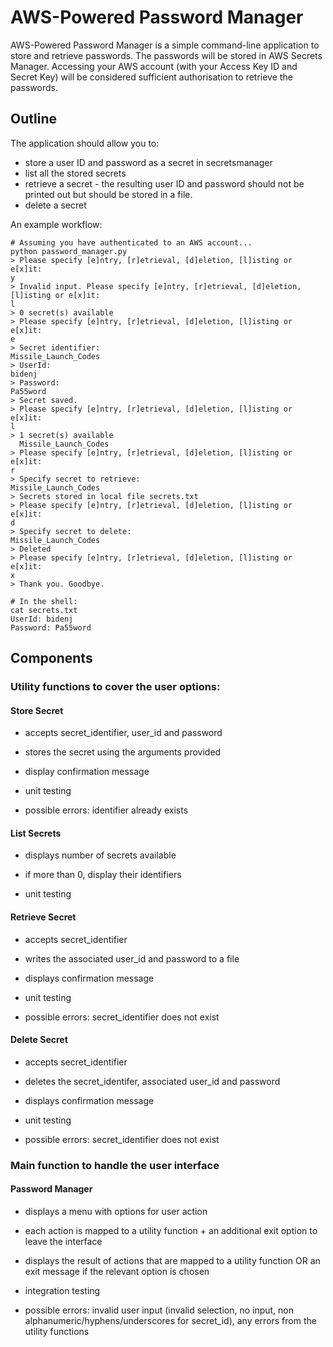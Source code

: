 # AWS-Powered Password Manager

AWS-Powered Password Manager is a simple command-line application to store and retrieve passwords. The passwords will be stored in AWS Secrets Manager. Accessing your AWS account (with your Access Key ID and Secret Key) will be considered sufficient authorisation to retrieve the passwords.

## Outline

The application should allow you to:

- store a user ID and password as a secret in secretsmanager
- list all the stored secrets
- retrieve a secret - the resulting user ID and password should not be printed out but should be stored in a file.
- delete a secret

An example workflow:

```
# Assuming you have authenticated to an AWS account...
python password_manager.py
> Please specify [e]ntry, [r]etrieval, [d]eletion, [l]isting or e[x]it:
y
> Invalid input. Please specify [e]ntry, [r]etrieval, [d]eletion, [l]isting or e[x]it:
l
> 0 secret(s) available
> Please specify [e]ntry, [r]etrieval, [d]eletion, [l]isting or e[x]it:
e
> Secret identifier:
Missile_Launch_Codes
> UserId:
bidenj
> Password:
Pa55word
> Secret saved.
> Please specify [e]ntry, [r]etrieval, [d]eletion, [l]isting or e[x]it:
l
> 1 secret(s) available
  Missile_Launch_Codes
> Please specify [e]ntry, [r]etrieval, [d]eletion, [l]isting or e[x]it:
r
> Specify secret to retrieve:
Missile_Launch_Codes
> Secrets stored in local file secrets.txt
> Please specify [e]ntry, [r]etrieval, [d]eletion, [l]isting or e[x]it:
d
> Specify secret to delete:
Missile_Launch_Codes
> Deleted
> Please specify [e]ntry, [r]etrieval, [d]eletion, [l]isting or e[x]it:
x
> Thank you. Goodbye.

# In the shell:
cat secrets.txt
UserId: bidenj
Password: Pa55word
```

## Components

### Utility functions to cover the user options:

#### Store Secret

- accepts secret_identifier, user_id and password
- stores the secret using the arguments provided
- display confirmation message

- unit testing

- possible errors: identifier already exists

#### List Secrets

- displays number of secrets available
- if more than 0, display their identifiers

- unit testing

#### Retrieve Secret

- accepts secret_identifier 
- writes the associated user_id and password to a file
- displays confirmation message

- unit testing

- possible errors: secret_identifier does not exist

#### Delete Secret

- accepts secret_identifier
- deletes the secret_identifer, associated user_id and password
- displays confirmation message

- unit testing

- possible errors: secret_identifier does not exist

### Main function to handle the user interface

#### Password Manager

- displays a menu with options for user action
- each action is mapped to a utility function + an additional exit option to leave the interface
- displays the result of actions that are mapped to a utility function OR an exit message if the relevant option is chosen

- integration testing

- possible errors: invalid user input (invalid selection, no input, non alphanumeric/hyphens/underscores for secret_id), any errors from the utility functions
